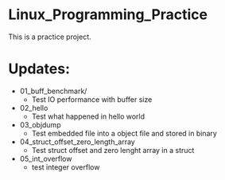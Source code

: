 # Linux_Programming_Practice

This is a practice project.

# Updates:
* 01_buff_benchmark/
    * Test IO performance with buffer size
* 02_hello
    * Test what happened in hello world
* 03_objdump
    * Test embedded file into a object file and stored in binary
* 04_struct_offset_zero_length_array
    * Test struct offset and zero lenght array in a struct
* 05_int_overflow
    * test integer overflow
